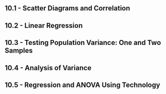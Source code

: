 ## 10.1 - Scatter Diagrams and Correlation	

## 10.2 - Linear Regression	

## 10.3 - Testing Population Variance: One and Two Samples

## 10.4 - Analysis of Variance	

## 10.5 - Regression and ANOVA Using Technology 